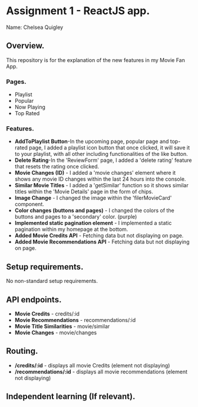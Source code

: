 # Assignment 1 - ReactJS app.

Name: Chelsea Quigley

## Overview.

This repository is for the explanation of the new features in my Movie Fan App. 

### Pages.

 
+ Playlist
+ Popular
+ Now Playing
+ Top Rated

### Features.

 
+ **AddToPlaylist Button**-In the upcoming page, popular page and top-rated page, I added a playlist icon button that once clicked, it will save it to your playlist, with all other including functionalities of the like button.
+ **Delete Rating**-In the 'ReviewForm' page, I added a 'delete rating' feature that resets the rating once clicked.
+ **Movie Changes (ID)** - I added a 'movie changes' element where it shows any movie ID changes within the last 24 hours into the console.
+ **Similar Movie Titles** - I added a 'getSimilar' function so it shows similar titles within the 'Movie Details' page in the form of chips.
+ **Image Change** - I changed the image within the 'filerMovieCard' component.
+ **Color changes (buttons and pages)** - I changed the colors of the buttons and pages to a 'secondary' color. (purple)
+ **Implemented static pagination element** - I implemented a static pagination within my homepage at the bottom.
+ **Added Movie Credits API** - Fetching data but not displaying on page.
+ **Added Movie Recommendations API** - Fetching data but not displaying on page.

## Setup requirements.

No non-standard setup requirements.

## API endpoints.

+ **Movie Credits** - credits/:id
+ **Movie Recommendations** - recommendations/:id
+ **Movie Title Similarities** - movie/similar
+ **Movie Changes** - movie/changes

## Routing.

+ **/credits/:id** - displays all movie Credits (element not displaying)
+ **/recommendations/:id** - displays all movie recommendations (element not displaying)


## Independent learning (If relevant).
